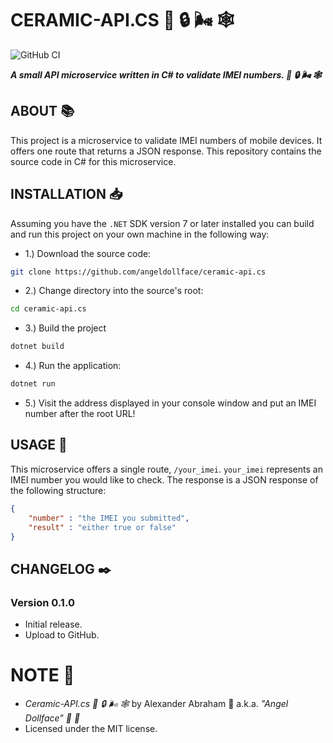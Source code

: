 # CERAMIC-API.CS :iphone: :lock: :wind_face: :spider_web:

![GitHub CI](https://github.com/angeldollface/ceramic-api.cs/actions/workflows/csharp.yml/badge.svg)

***A small API microservice written in C# to validate IMEI numbers. :iphone: :lock: :wind_face: :spider_web:***

## ABOUT :books:

This project is a microservice to validate IMEI numbers of mobile devices. It offers one route that returns a JSON response. This repository contains the source code in C# for this microservice.

## INSTALLATION :inbox_tray:

Assuming you have the `.NET` SDK version 7 or later installed you can build and run this project on your own machine in the following way:

- 1.) Download the source code:

```bash
git clone https://github.com/angeldollface/ceramic-api.cs
```

- 2.) Change directory into the source's root:

```bash
cd ceramic-api.cs
```

- 3.) Build the project

```bash
dotnet build
```

- 4.) Run the application:

```bash
dotnet run
```

- 5.) Visit the address displayed in your console window and put an IMEI number after the root URL!

## USAGE :hammer:

This microservice offers a single route, `/your_imei`. `your_imei` represents an IMEI number you would like to check. The response is a JSON response of the following structure:

```JSON
{
    "number" : "the IMEI you submitted",
    "result" : "either true or false"
}
```

## CHANGELOG :black_nib:

### Version 0.1.0

- Initial release.
- Upload to GitHub.

# NOTE :scroll:

- *Ceramic-API.cs :iphone: :lock: :wind_face: :spider_web:* by Alexander Abraham :black_heart: a.k.a. *"Angel Dollface" :dolls: :ribbon:*
- Licensed under the MIT license.
